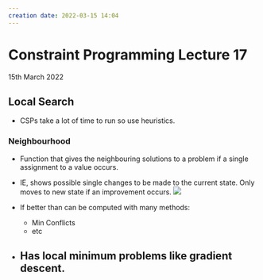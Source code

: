```yaml
---
creation date: 2022-03-15 14:04
---
```

#  Constraint Programming Lecture 17
15th March 2022

## Local Search
- CSPs take a lot of time to run so use heuristics.
### Neighbourhood
- Function that gives the neighbouring solutions to a problem if a single assignment to a value occurs.
- IE, shows possible single changes to be made to the current state. Only moves to new state if an improvement occurs.
![](https://ars.els-cdn.com/content/image/3-s2.0-B9780128133149000104-gr021.gif)

- If better than can be computed with many methods:
	- Min Conflicts
	- etc
- Has local minimum problems like gradient descent.
	- 